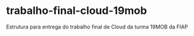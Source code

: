 # trabalho-final-cloud-19mob
Estrutura para entrega do trabalho final de Cloud da turma 19MOB da FIAP
